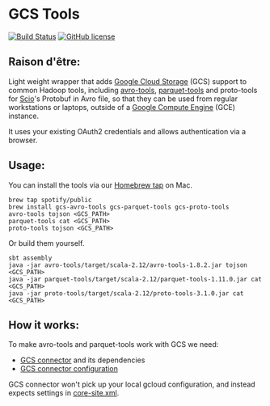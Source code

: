 GCS Tools
=========

[![Build Status](https://travis-ci.org/spotify/gcs-tools.svg?branch=master)](https://travis-ci.org/spotify/gcs-tools)
[![GitHub license](https://img.shields.io/github/license/spotify/gcs-tools.svg)](./LICENSE)

## Raison d'être:

Light weight wrapper that adds [Google Cloud
Storage](https://cloud.google.com/storage/) (GCS) support to common Hadoop
tools, including
[avro-tools](https://mvnrepository.com/artifact/org.apache.avro/avro-tools),
[parquet-tools](https://mvnrepository.com/artifact/org.apache.parquet/parquet-tools) and
proto-tools for [Scio](https://github.com/spotify/scio)'s Protobuf in Avro file,
so that they can be used from regular workstations or laptops, outside of a
[Google Compute Engine](https://cloud.google.com/compute/) (GCE) instance.

It uses your existing OAuth2 credentials and allows authentication via a browser.

## Usage:

You can install the tools via our [Homebrew tap](https://github.com/spotify/homebrew-public) on Mac.

```
brew tap spotify/public
brew install gcs-avro-tools gcs-parquet-tools gcs-proto-tools
avro-tools tojson <GCS_PATH>
parquet-tools cat <GCS_PATH>
proto-tools tojson <GCS_PATH>
```

Or build them yourself.

```
sbt assembly
java -jar avro-tools/target/scala-2.12/avro-tools-1.8.2.jar tojson <GCS_PATH>
java -jar parquet-tools/target/scala-2.12/parquet-tools-1.11.0.jar cat <GCS_PATH>
java -jar proto-tools/target/scala-2.12/proto-tools-3.1.0.jar cat <GCS_PATH>
```

## How it works:

To make avro-tools and parquet-tools work with GCS we need:
- [GCS connector](https://github.com/GoogleCloudPlatform/bigdata-interop) and its dependencies
- [GCS connector configuration](//github.com/spotify/gcs-tools/blob/master/shared/src/main/resources/core-site.xml)

GCS connector won't pick up your local gcloud configuration, and instead expects settings
in [core-site.xml](https://github.com/spotify/gcs-tools/blob/master/shared/src/main/resources/core-site.xml).
